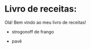 # Livro de receitas:

Olá! Bem vindo ao meu livro de receitas!



- strogonoff de frango

- pavê

  
